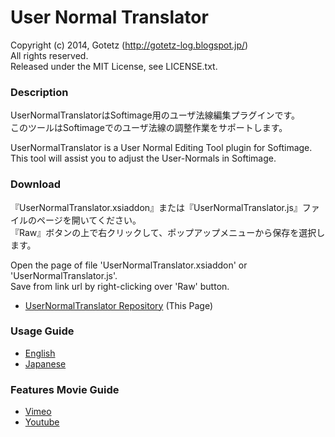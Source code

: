 User Normal Translator
====================

Copyright (c) 2014, Gotetz (http://gotetz-log.blogspot.jp/)  
All rights reserved.  
Released under the MIT License, see LICENSE.txt.

### Description
UserNormalTranslatorはSoftimage用のユーザ法線編集プラグインです。  
このツールはSoftimageでのユーザ法線の調整作業をサポートします。  
  
UserNormalTranslator is a User Normal Editing Tool plugin for Softimage.  
This tool will assist you to adjust the User-Normals in Softimage.

### Download
『UserNormalTranslator.xsiaddon』または『UserNormalTranslator.js』ファイルのページを開いてください。  
『Raw』ボタンの上で右クリックして、ポップアップメニューから保存を選択します。  
  
Open the page of file 'UserNormalTranslator.xsiaddon' or 'UserNormalTranslator.js'.  
Save from link url by right-clicking over 'Raw' button.
* [UserNormalTranslator Repository](https://github.com/Gotetz/UserNormalTranslator/) (This Page)

### Usage Guide
* [English](https://gotetz.github.io/UserNormalTranslator/htdocs/userNormalTranslator_guide_en.htm)
* [Japanese](https://gotetz.github.io/UserNormalTranslator/htdocs/userNormalTranslator_guide_jp.htm)

### Features Movie Guide
* [Vimeo](https://vimeo.com/115104048)
* [Youtube](http://youtu.be/iH3p8N7qbv8)
